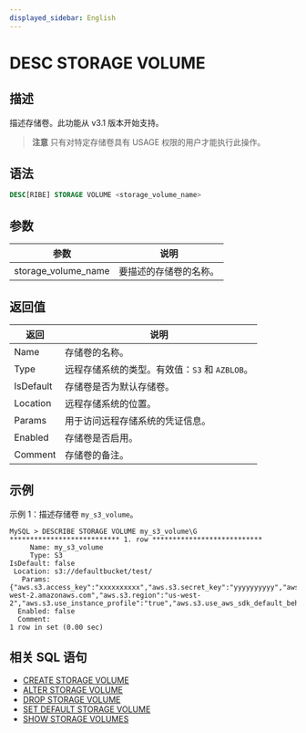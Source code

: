 ```yaml
---
displayed_sidebar: English
---
```


# DESC STORAGE VOLUME

## 描述

描述存储卷。此功能从 v3.1 版本开始支持。

> **注意**
> 只有对特定存储卷具有 USAGE 权限的用户才能执行此操作。

## 语法

```SQL
DESC[RIBE] STORAGE VOLUME <storage_volume_name>
```

## 参数

|**参数**|**说明**|
|---|---|
|storage_volume_name|要描述的存储卷的名称。|

## 返回值

|**返回**|**说明**|
|---|---|
|Name|存储卷的名称。|
|Type|远程存储系统的类型。有效值：`S3` 和 `AZBLOB`。|
|IsDefault|存储卷是否为默认存储卷。|
|Location|远程存储系统的位置。|
|Params|用于访问远程存储系统的凭证信息。|
|Enabled|存储卷是否启用。|
|Comment|存储卷的备注。|

## 示例

示例 1：描述存储卷 `my_s3_volume`。

```Plain
MySQL > DESCRIBE STORAGE VOLUME my_s3_volume\G
*************************** 1. row ***************************
     Name: my_s3_volume
     Type: S3
IsDefault: false
 Location: s3://defaultbucket/test/
   Params: {"aws.s3.access_key":"xxxxxxxxxx","aws.s3.secret_key":"yyyyyyyyyy","aws.s3.endpoint":"https://s3.us-west-2.amazonaws.com","aws.s3.region":"us-west-2","aws.s3.use_instance_profile":"true","aws.s3.use_aws_sdk_default_behavior":"false"}
  Enabled: false
  Comment: 
1 row in set (0.00 sec)
```

## 相关 SQL 语句

- [CREATE STORAGE VOLUME](./CREATE_STORAGE_VOLUME.md)
- [ALTER STORAGE VOLUME](./ALTER_STORAGE_VOLUME.md)
- [DROP STORAGE VOLUME](./DROP_STORAGE_VOLUME.md)
- [SET DEFAULT STORAGE VOLUME](./SET_DEFAULT_STORAGE_VOLUME.md)
- [SHOW STORAGE VOLUMES](./SHOW_STORAGE_VOLUMES.md)